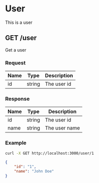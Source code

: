 # User

This is a user

## GET /user

Get a user

### Request

| Name | Type | Description |
| ---- | ---- | ----------- |
| id | string | The user id |

### Response

| Name | Type | Description |
| ---- | ---- | ----------- |
| id | string | The user id |
| name | string | The user name |

### Example

```bash
curl -X GET http://localhost:3000/user/1
```

```json
{
    "id": "1",
    "name": "John Doe"
}
```